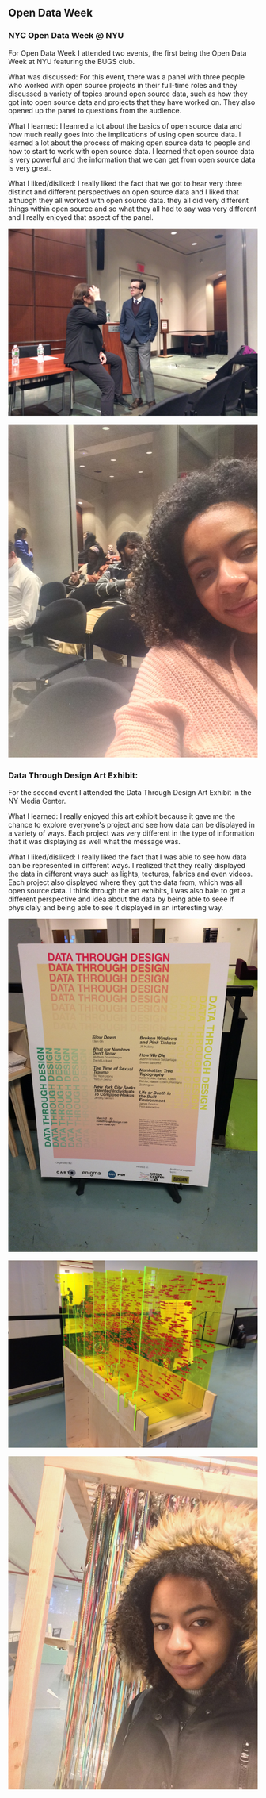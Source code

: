 ## Open Data Week 

### NYC Open Data Week @ NYU
For Open Data Week I attended two events, the first being the Open Data Week at NYU featuring the BUGS club. 

What was discussed: For this event, there was a panel with three people who worked with open source projects in their full-time roles and they discussed a variety of topics around open source data, such as how they got into open source data and projects that they have worked on. They also opened up the panel to questions from the audience. 

What I learned: I leanred a lot about the basics of open source data and how much really goes into the implications of using open source data. I learned a lot about the process of making open source data to people and how to start to work with open source data. I learned that open source data is very powerful and the information that we can get from open source data is very great. 

What I liked/disliked: I really liked the fact that we got to hear very three distinct and different perspectives on open source data and I liked that althuogh they all worked with open source data. they all did very different things within open source and so what they all had to say was very different and I really enjoyed that aspect of the panel. 

![](https://raw.githubusercontent.com/nyu-ossd-s18/rs4791-weekly/master/images/IMG_7135.jpg)

![](https://raw.githubusercontent.com/nyu-ossd-s18/rs4791-weekly/master/images/IMG_7138.jpg)


### Data Through Design Art Exhibit: 
For the second event I attended the Data Through Design Art Exhibit in the NY Media Center.

What I learned: I really enjoyed this art exhibit because it gave me the chance to explore everyone's project and see how data can be displayed in a variety of ways. Each project was very different in the type of information that it was displaying as well what the message was.

What I liked/disliked: I really liked the fact that I was able to see how data can be represented in different ways. I realized that they really displayed the data in different ways such as lights, tectures, fabrics and even videos. Each project also displayed where they got the data from, which was all open source data. I think through the art exhibits, I was also bale to get a different perspective and idea about the data by being able to seee if physiclaly and being able to see it displayed in an interesting way. 

![](https://raw.githubusercontent.com/nyu-ossd-s18/rs4791-weekly/master/images/IMG_7153.jpg)

![](https://raw.githubusercontent.com/nyu-ossd-s18/rs4791-weekly/master/images/IMG_7157.jpg)

![](https://raw.githubusercontent.com/nyu-ossd-s18/rs4791-weekly/master/images/IMG_7160.jpg)



